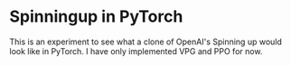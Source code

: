 # Spinningup in PyTorch

This is an experiment to see what a clone of OpenAI's Spinning up would look like in PyTorch. I have only implemented VPG and PPO for now.


